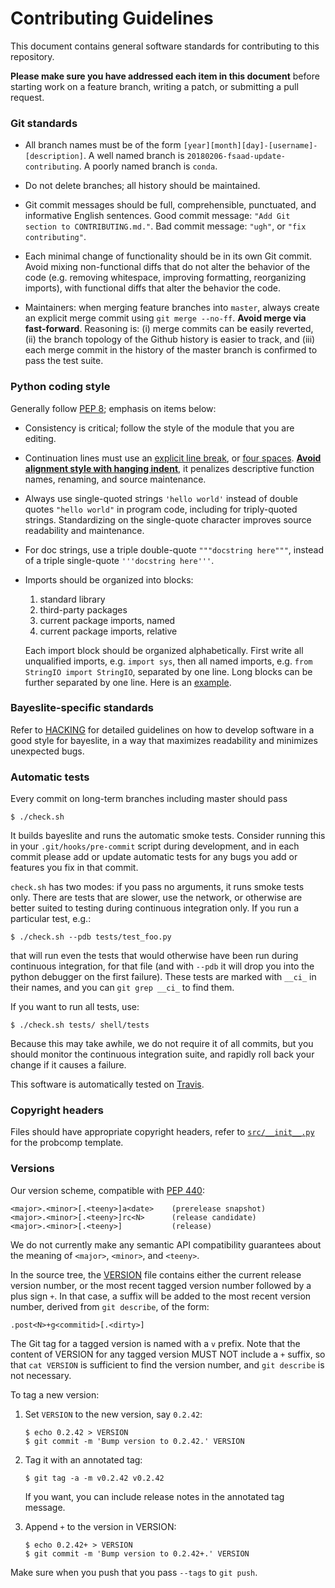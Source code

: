# Contributing Guidelines

This document contains general software standards for contributing to
this repository.

__Please make sure you have addressed each item in this document__
before starting work on a feature branch, writing a patch, or
submitting a pull request.

### Git standards

- All branch names must be of the form
  `[year][month][day]-[username]-[description]`.
  A well named branch is `20180206-fsaad-update-contributing`.
  A poorly named branch is `conda`.

- Do not delete branches; all history should be maintained.

- Git commit messages should be full, comprehensible, punctuated, and
  informative English sentences.
  Good commit message: `"Add Git section to CONTRIBUTING.md."`.
  Bad commit message: `"ugh"`, or `"fix contributing"`.

- Each minimal change of functionality should be in its own Git
  commit.  Avoid mixing non-functional diffs that do not alter the
  behavior of the code (e.g. removing whitespace, improving
  formatting, reorganizing imports), with functional diffs that alter
  the behavior the code.

- Maintainers: when merging feature branches into `master`, always
  create an explicit merge commit using `git merge --no-ff`.  __Avoid
  merge via fast-forward__. Reasoning is: (i) merge commits can be
  easily reverted, (ii) the branch topology of the Github history is
  easier to track, and (iii) each merge commit in the history of the
  master branch is confirmed to pass the test suite.

### Python coding style

Generally follow [PEP 8](https://www.python.org/dev/peps/pep-0008/);
emphasis on items below:

- Consistency is critical; follow the style of the module that you are
  editing.

- Continuation lines must use an [explicit line break][1], or [four
  spaces][2].  __[Avoid alignment style with hanging indent][3]__, it
  penalizes descriptive function names, renaming, and source
  maintenance.

- Always use single-quoted strings `'hello world'` instead of double
  quotes `"hello world"` in program code, including for triply-quoted
  strings.  Standardizing on the single-quote character improves source
  readability and maintenance.

- For doc strings, use a triple double-quote `"""docstring here"""`,
  instead of a triple single-quote `'''docstring here'''`.

- Imports should be organized into blocks:

    1. standard library
    2. third-party packages
    3. current package imports, named
    4. current package imports, relative

  Each import block should be organized alphabetically.  First write
  all unqualified imports, e.g. `import sys`, then all named imports,
  e.g. `from StringIO import StringIO`, separated by one line.  Long
  blocks can be further separated by one line. Here is an
  [example][4].

### Bayeslite-specific standards

Refer to [HACKING](./HACKING) for detailed guidelines on how to
develop software in a good style for bayeslite, in a way that
maximizes readability and minimizes unexpected bugs.

### Automatic tests

Every commit on long-term branches including master should pass

    $ ./check.sh

It builds bayeslite and runs the automatic smoke tests.  Consider running this
in your `.git/hooks/pre-commit` script during development, and in each
commit please add or update automatic tests for any bugs you add or
features you fix in that commit.

`check.sh` has two modes: if you pass no arguments, it runs smoke
tests only.  There are tests that are slower, use the network, or
otherwise are better suited to testing during continuous integration
only. If you run a particular test, e.g.:

    $ ./check.sh --pdb tests/test_foo.py

that will run even the tests that would otherwise have been run during
continuous integration, for that file (and with `--pdb` it will drop
you into the python debugger on the first failure). These tests are
marked with `__ci_` in their names, and you can `git grep __ci_` to
find them.

If you want to run all tests, use:

    $ ./check.sh tests/ shell/tests

Because this may take awhile, we do not require it of all commits, but
you should monitor the continuous integration suite, and rapidly roll
back your change if it causes a failure.

This software is automatically tested on
[Travis](https://travis-ci.org/probcomp/bayeslite).

### Copyright headers

Files should have appropriate copyright headers, refer to [`src/__init__.py`][5]
for the probcomp template.

### Versions

Our version scheme, compatible with [PEP 440](https://www.python.org/dev/peps/pep-0440/):

    <major>.<minor>[.<teeny>]a<date>    (prerelease snapshot)
    <major>.<minor>[.<teeny>]rc<N>      (release candidate)
    <major>.<minor>[.<teeny>]           (release)

We do not currently make any semantic API compatibility guarantees about the
meaning of `<major>`, `<minor>`, and `<teeny>`.

In the source tree, the [VERSION](./VERSION) file contains either the
current release version number, or the most recent tagged version
number followed by a plus sign `+`.  In that case, a suffix will be
added to the most recent version number, derived from `git describe`,
of the form:

    .post<N>+g<commitid>[.<dirty>]

The Git tag for a tagged version is named with a `v` prefix.  Note
that the content of VERSION for any tagged version MUST NOT include a
`+` suffix, so that `cat VERSION` is sufficient to find the version
number, and `git describe` is not necessary.

To tag a new version:

1. Set `VERSION` to the new version, say `0.2.42`:

    ```
    $ echo 0.2.42 > VERSION
    $ git commit -m 'Bump version to 0.2.42.' VERSION
    ```

2. Tag it with an annotated tag:

    ```
    $ git tag -a -m v0.2.42 v0.2.42
    ```

   If you want, you can include release notes in the annotated tag
   message.

3. Append `+` to the version in VERSION:

    ```
    $ echo 0.2.42+ > VERSION
    $ git commit -m 'Bump version to 0.2.42+.' VERSION
    ```

Make sure when you push that you pass `--tags` to `git push`.

[1]: https://github.com/probcomp/bayeslite/blob/9555f5fd614e7dd960dcf8b54ae8edc5b69d7d1a/src/backends/cgpm_backend.py#L835-L836
[2]: https://github.com/probcomp/bayeslite/blob/9555f5fd614e7dd960dcf8b54ae8edc5b69d7d1a/src/bqlfn.py#L95-L96
[3]: https://github.com/scikit-learn/scikit-learn/blob/0788cd0c6a91c0d1cae17340cdf5d2af3c59ec57/sklearn/ensemble/iforest.py#L215-L217
[4]: https://github.com/probcomp/bayeslite/blob/9555f5fd614e7dd960dcf8b54ae8edc5b69d7d1a/src/backends/loom_backend.py#L23-L58
[5]: https://github.com/probcomp/bayeslite/blob/858be761448f6c537b81b7a2bc9876c9e226c72e/src/__init__.py#L1-L15
